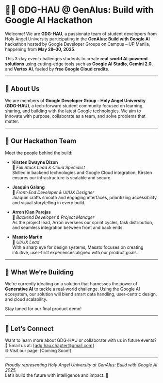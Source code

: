 # 👨‍💻 GDG-HAU @ GenAlus: Build with Google AI Hackathon

Welcome! We are **GDG-HAU**, a passionate team of student developers from Holy Angel University participating in the **GenAlus: Build with Google AI** hackathon hosted by Google Developer Groups on Campus – UP Manila, happening from **May 28–30, 2025**.

This 3-day event challenges students to create **real-world AI-powered solutions** using cutting-edge tools such as **Google AI Studio**, **Gemini 2.0**, and **Vertex AI**, fueled by **free Google Cloud credits**.

---

## 🎯 About Us

We are members of **Google Developer Group – Holy Angel University (GDG-HAU)**, a tech-forward student community focused on learning, sharing, and building with the latest Google technologies. We aim to innovate with purpose, collaborate as a team, and solve problems that matter.

---

## 🧠 Our Hackathon Team

Meet the people behind the build:

- **Kirsten Dwayne Dizon**  
  🔹 *Full Stack Lead & Cloud Specialist*  
  Skilled in backend technologies and Google Cloud integration, Kirsten ensures our infrastructure is scalable and secure.

- **Joaquin Galang**  
  🔹 *Front-End Developer & UI/UX Designer*  
  Joaquin crafts smooth and engaging interfaces, prioritizing accessibility and visual storytelling in every build.

- **Arron Kian Parejas**  
  🔹 *Backend Developer & Project Manager*  
  As the project lead, Arron oversees our sprint cycles, task distribution, and seamless integration between front and back ends.

- **Masato Martin**  
  🔹 *UI/UX Lead*  
  With a sharp eye for design systems, Masato focuses on creating intuitive, user-first experiences aligned with our product goals.

---

## 🚀 What We’re Building

We're currently ideating on a solution that harnesses the power of **Generative AI** to tackle a real-world challenge. Using the Google AI ecosystem, our solution will blend smart data handling, user-centric design, and cloud scalability.

Stay tuned for our final product demo!

---

## 💬 Let’s Connect

Want to learn more about GDG-HAU or collaborate with us in future events?  
📧 Email us at: [gdg.hau.chapter@gmail.com]  
🌐 Visit our page: [Coming Soon!]

---

*Proudly representing Holy Angel University at GenAlus: Build with Google AI 2025.*  
Let’s build the future with intelligence and impact. 🌟
